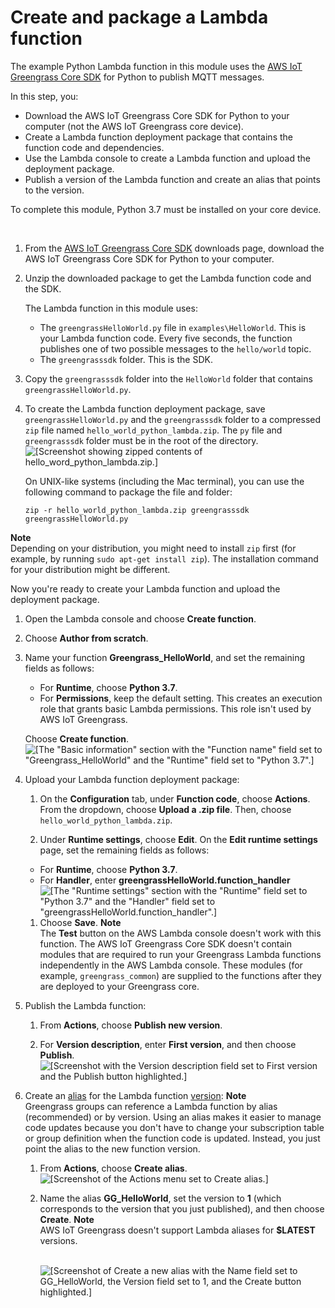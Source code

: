 # Create and package a Lambda function<a name="create-lambda"></a>

The example Python Lambda function in this module uses the [AWS IoT Greengrass Core SDK](lambda-functions.md#lambda-sdks-core) for Python to publish MQTT messages\.

In this step, you:
+ Download the AWS IoT Greengrass Core SDK for Python to your computer \(not the AWS IoT Greengrass core device\)\.
+ Create a Lambda function deployment package that contains the function code and dependencies\.
+ Use the Lambda console to create a Lambda function and upload the deployment package\.
+ Publish a version of the Lambda function and create an alias that points to the version\.

To complete this module, Python 3\.7 must be installed on your core device\.

 <a name="create-lambda-procedure"></a>

1. <a name="download-ggc-sdk"></a> From the [AWS IoT Greengrass Core SDK](what-is-gg.md#gg-core-sdk-download) downloads page, download the AWS IoT Greengrass Core SDK for Python to your computer\.

1. Unzip the downloaded package to get the Lambda function code and the SDK\.

   The Lambda function in this module uses:
   + The `greengrassHelloWorld.py` file in `examples\HelloWorld`\. This is your Lambda function code\. Every five seconds, the function publishes one of two possible messages to the `hello/world` topic\.
   + The `greengrasssdk` folder\. This is the SDK\.

1. Copy the `greengrasssdk` folder into the `HelloWorld` folder that contains `greengrassHelloWorld.py`\.

1. To create the Lambda function deployment package, save `greengrassHelloWorld.py` and the `greengrasssdk` folder to a compressed `zip` file named `hello_world_python_lambda.zip`\. The `py` file and `greengrasssdk` folder must be in the root of the directory\.  
![\[Screenshot showing zipped contents of hello_word_python_lambda.zip.\]](http://docs.aws.amazon.com/greengrass/latest/developerguide/images/gg-get-started-017.png)

   On UNIX\-like systems \(including the Mac terminal\), you can use the following command to package the file and folder:

   ```
   zip -r hello_world_python_lambda.zip greengrasssdk greengrassHelloWorld.py
   ```
**Note**  
Depending on your distribution, you might need to install `zip` first \(for example, by running `sudo apt-get install zip`\)\. The installation command for your distribution might be different\.

   Now you're ready to create your Lambda function and upload the deployment package\.

1. Open the Lambda console and choose **Create function**\.

1. Choose **Author from scratch**\.

1. Name your function **Greengrass\_HelloWorld**, and set the remaining fields as follows:
   + For **Runtime**, choose **Python 3\.7**\.
   + For **Permissions**, keep the default setting\. This creates an execution role that grants basic Lambda permissions\. This role isn't used by AWS IoT Greengrass\.

   Choose **Create function**\.  
![\[The "Basic information" section with the "Function name" field set to "Greengrass_HelloWorld" and the "Runtime" field set to "Python 3.7".\]](http://docs.aws.amazon.com/greengrass/latest/developerguide/images/gg-get-started-023.png)

1. Upload your Lambda function deployment package:

   1.  On the **Configuration** tab, under **Function code**, choose **Actions**\. From the dropdown, choose **Upload a \.zip file**\. Then, choose `hello_world_python_lambda.zip`\. 

   1.  Under **Runtime settings**, choose **Edit**\. On the **Edit runtime settings** page, set the remaining fields as follows: 
      + For **Runtime**, choose **Python 3\.7**\.
      + For **Handler**, enter **greengrassHelloWorld\.function\_handler**  
![\[The "Runtime settings" section with the "Runtime" field set to "Python 3.7" and the "Handler" field set to "greengrassHelloWorld.function_handler".\]](http://docs.aws.amazon.com/greengrass/latest/developerguide/images/gg-get-started-023-2.png)

   1. Choose **Save**\.
**Note**  
The **Test** button on the AWS Lambda console doesn't work with this function\. The AWS IoT Greengrass Core SDK doesn't contain modules that are required to run your Greengrass Lambda functions independently in the AWS Lambda console\. These modules \(for example, `greengrass_common`\) are supplied to the functions after they are deployed to your Greengrass core\.

1. <a name="publish-function-version"></a>Publish the Lambda function:

   1. From **Actions**, choose **Publish new version**\.

   1. For **Version description**, enter **First version**, and then choose **Publish**\.  
![\[Screenshot with the Version description field set to First version and the Publish button highlighted.\]](http://docs.aws.amazon.com/greengrass/latest/developerguide/images/gg-get-started-027.png)

1. <a name="create-version-alias"></a>Create an [alias](https://docs.aws.amazon.com/lambda/latest/dg/configuration-aliases.html) for the Lambda function [version](https://docs.aws.amazon.com/lambda/latest/dg/versioning-aliases.html):
**Note**  
Greengrass groups can reference a Lambda function by alias \(recommended\) or by version\. Using an alias makes it easier to manage code updates because you don't have to change your subscription table or group definition when the function code is updated\. Instead, you just point the alias to the new function version\.

   1. From **Actions**, choose **Create alias**\.  
![\[Screenshot of the Actions menu set to Create alias.\]](http://docs.aws.amazon.com/greengrass/latest/developerguide/images/gg-get-started-028.png)

   1. Name the alias **GG\_HelloWorld**, set the version to **1** \(which corresponds to the version that you just published\), and then choose **Create**\.
**Note**  
AWS IoT Greengrass doesn't support Lambda aliases for **$LATEST** versions\.

         
![\[Screenshot of Create a new alias with the Name field set to GG_HelloWorld, the Version field set to 1, and the Create button highlighted.\]](http://docs.aws.amazon.com/greengrass/latest/developerguide/images/gg-get-started-029.png)